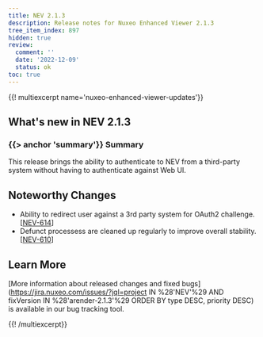 ```yaml
---
title: NEV 2.1.3
description: Release notes for Nuxeo Enhanced Viewer 2.1.3
tree_item_index: 897
hidden: true
review:
  comment: ''
  date: '2022-12-09'
  status: ok
toc: true
---
```


{{! multiexcerpt name='nuxeo-enhanced-viewer-updates'}}
## What's new in NEV 2.1.3

### {{> anchor 'summary'}} Summary

This release brings the ability to authenticate to NEV from a third-party system without having to authenticate against Web UI.

## Noteworthy Changes

- Ability to redirect user against a 3rd party system for OAuth2 challenge.<br/>[[NEV-614](https://jira.nuxeo.com/browse/NEV-614)]
- Defunct processess are cleaned up regularly to improve overall stability.<br/>[[NEV-610](https://jira.nuxeo.com/browse/NEV-610)]

## Learn More

[More information about released changes and fixed bugs](https://jira.nuxeo.com/issues/?jql=project IN %28'NEV'%29 AND fixVersion IN %28'arender-2.1.3'%29 ORDER BY type DESC, priority DESC) is available in our bug tracking tool.

{{! /multiexcerpt}}
